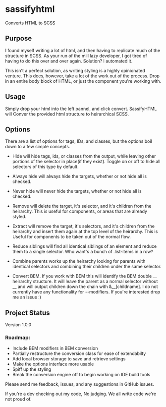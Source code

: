 # sassifyhtml
Converts HTML to SCSS

## Purpose
I found myself writing a lot of html, and then having to replicate much
of the structure in SCSS. As your run of the mill lazy developer, I got
tired of having to do this over and over again. Solution?  I automated it.

This isn't a perfect solution, as writing styling is a highly opinionated 
venture.  This does, however, take a lot of the work out of the process. 
Drop in an entire body block of HTML, or just the component you're working 
with.  

## Usage
Simply drop your html into the left pannel, and click convert.  SassifyHTML will
Conver the provided html structure to heirarchical SCSS.

## Options
There are a list of options for tags, IDs, and classes, but the options boil
 down to a few simple concepts.

   * Hide will hide tags, ids, or classes from the output, while leaving other
   portions of the selector in place(if they exist).  Toggle on or off to hide
    all selectors of this type by default.
   
   * Always hide will always hide the targets, whether or not hide all is checked.

   * Never hide will never hide the targets, whether or not hide all is checked.

   * Remove will delete the target, it's selector, and it's children from the 
   heirarchy.  This is useful for components, or areas that are already styled.

   * Extract will remove the target, it's selectors, and it's children from the 
   heirarchy and insert them again at the top level of the heirarchy.  This is 
   Useful for components to be taken out of the normal flow.

   * Reduce siblings will find all identical siblings of an element and reduce 
   them to a single selector.  Who want's a bunch of .list-items in a row?

   * Combine parents works up the heirarchy looking for parents with identical 
   selectors and combining their children under the same selector.

   * Convert BEM.  If you work with BEM this will identify the BEM double __ 
   heirarchy structure.  It will leave the parent as a normal selector without 
   __ and will output children down the chain with &__[childname].  I do not 
   currently have any functionality for --modifiers.  If you're interested drop 
   me an issue :)

## Project Status

Version 1.0.0

### Roadmap:

* Include BEM modifiers in BEM conversion
* Partially restructure the conversion class for ease of extendabilty
* Add local browser storage to save and retrieve settings
* Make the options interface more usable
* Spiff up the styling
* Break the conversion engine off to begin working on IDE build tools


Please send me feedback, issues, and any suggestions in GitHub issues.

If you're a dev checking out my code, No judging.  We all write code we're not 
proud of.



